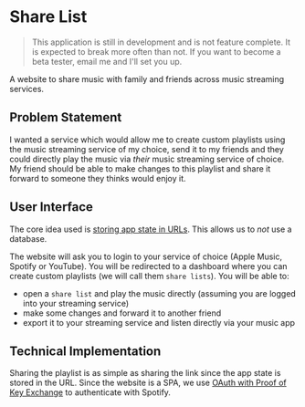 # Share List

> This application is still in development and is not feature complete. It is expected to break more often than not. If you want to become a beta tester, email me and I'll set you up.

A website to share music with family and friends across music streaming services.

## Problem Statement

I wanted a service which would allow me to create custom playlists using the music streaming service of my choice, send it to my friends and they could directly play the music via _their_ music streaming service of choice. My friend should be able to make changes to this playlist and share it forward to someone they thinks would enjoy it.

## User Interface

The core idea used is [storing app state in URLs](https://www.scottantipa.com/store-app-state-in-urls). This allows us to _not_ use a database.

The website will ask you to login to your service of choice (Apple Music, Spotify or YouTube). You will be redirected to a dashboard where you can create custom playlists (we will call them `share lists`). You will be able to:

- open a `share list` and play the music directly (assuming you are logged into your streaming service)
- make some changes and forward it to another friend
- export it to your streaming service and listen directly via your music app

## Technical Implementation

Sharing the playlist is as simple as sharing the link since the app state is stored in the URL. Since the website is a SPA, we use [OAuth with Proof of Key Exchange](https://developer.spotify.com/documentation/web-api/tutorials/code-pkce-flow) to authenticate with Spotify.

